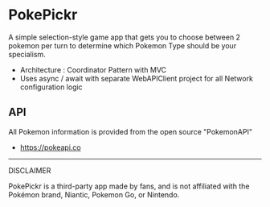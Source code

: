 # PokePickr

A simple selection-style game app that gets you to choose between 2 pokemon per turn to determine which Pokemon Type should be your specialism.

- Architecture : Coordinator Pattern with MVC
- Uses async / await with separate WebAPIClient project for all Network configuration logic 

## API

All Pokemon information is provided from the open source "PokemonAPI"
- https://pokeapi.co

---

DISCLAIMER

PokePickr is a third-party app made by fans, and is not affiliated with the Pokémon brand, Niantic, Pokemon Go, or Nintendo.
